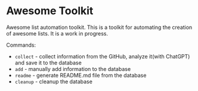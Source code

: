 # Awesome Toolkit

Awesome list automation toolkit. This is a toolkit for automating the creation of awesome lists. It is a work in progress.

Commands:

- `collect` - collect information from the GitHub, analyze it(with ChatGPT) and save it to the database 
- `add` - manually add information to the database
- `readme` - generate README.md file from the database
- `cleanup` - cleanup the database